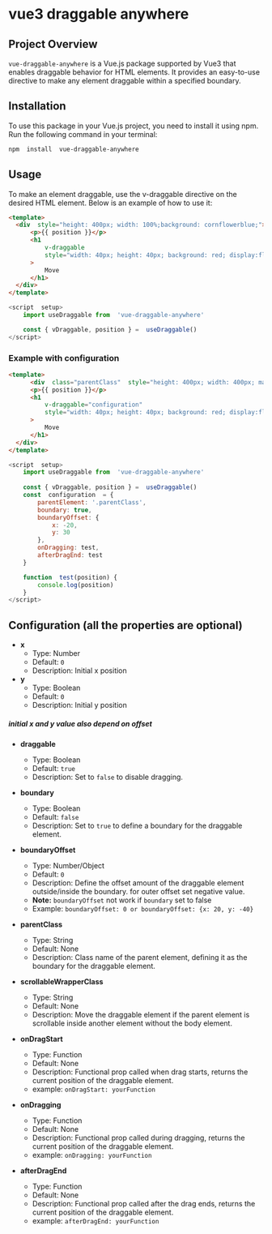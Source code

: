 
# vue3 draggable anywhere
## Project Overview
`vue-draggable-anywhere` is a Vue.js package supported by Vue3 that enables draggable behavior for HTML elements. It provides an easy-to-use directive to make any element draggable within a specified boundary.

  

## Installation
To use this package in your Vue.js project, you need to install it using npm. Run the following command in your terminal:

```bash
npm  install  vue-draggable-anywhere
```
  
  

## Usage
To  make  an  element  draggable,  use  the  v-draggable  directive  on  the  desired  HTML  element.  Below  is  an  example  of  how  to  use  it:

  ```html
<template>
	<div  style="height: 400px; width: 100%;background: cornflowerblue;">
		<p>{{ position }}</p>
		<h1
			v-draggable
			style="width: 40px; height: 40px; background: red; display:flex; align-items: center;text-align: center; cursor: move; color: white;border-radius: 50%;"
		>
			Move
		</h1>
	</div>
</template>
```
  
```javascript
<script  setup>
	import useDraggable from  'vue-draggable-anywhere'

	const { vDraggable, position } =  useDraggable()
</script>
```


### Example with configuration
  ```html
<template>
		<div  class="parentClass"  style="height: 400px; width: 400px; margin: 20px; background: cornflowerblue;">
		<p>{{ position }}</p>
		<h1
			v-draggable="configuration"
			style="width: 40px; height: 40px; background: red; display:flex; align-items: center;text-align: center; cursor: move; color: white;border-radius: 50%;"
		>
			Move
		</h1>
	</div>
</template>
```

```javascript
<script  setup>
	import useDraggable from  'vue-draggable-anywhere'
	
	const { vDraggable, position } =  useDraggable()
	const  configuration  = {
		parentElement: '.parentClass',
		boundary: true,
		boundaryOffset: {
			x: -20,
			y: 30
		},
		onDragging: test,
		afterDragEnd: test
	}

	function  test(position) {
		console.log(position)
	}
</script>
```

## Configuration (all the properties are optional)

- **x**
  - Type: Number
  - Default: `0`
  - Description: Initial x position
- **y**
  - Type: Boolean
  - Default: `0`
  - Description: Initial y position
##### *initial x and y value also depend on offset*

- **draggable**
  - Type: Boolean
  - Default: `true`
  - Description: Set to `false` to disable dragging.

- **boundary**
  - Type: Boolean
  - Default: `false`
  - Description: Set to `true` to define a boundary for the draggable element.

- **boundaryOffset**
  - Type: Number/Object
  - Default: `0`
  - Description: Define the offset amount of the draggable element outside/inside the boundary. for outer offset set negative value.
  - **Note:** `boundaryOffset` not work if `boundary` set to false
  - Example: ``
  boundaryOffset: 0 or boundaryOffset: {x: 20, y: -40}
  ``

- **parentClass**
  - Type: String
  - Default: None
  - Description: Class name of the parent element, defining it as the boundary for the draggable element.

- **scrollableWrapperClass**
  - Type: String
  - Default: None
  - Description: Move the draggable element if the parent element is scrollable inside another element without the body element.

- **onDragStart**
  - Type: Function
  - Default: None
  - Description: Functional prop called when drag starts, returns the current position of the draggable element.
  - example: ```onDragStart: yourFunction```

- **onDragging**
  - Type: Function
  - Default: None
  - Description: Functional prop called during dragging, returns the current position of the draggable element.
  - example: ```onDragging: yourFunction```
  
- **afterDragEnd**
  - Type: Function
  - Default: None
  - Description: Functional prop called after the drag ends, returns the current position of the draggable element.
  - example: ```afterDragEnd: yourFunction```